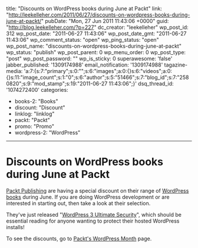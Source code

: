 title: "Discounts on WordPress books during June at Packt"
link: "http://leekelleher.com/2011/06/27/discounts-on-wordpress-books-during-june-at-packt/"
pubDate: "Mon, 27 Jun 2011 11:43:06 +0000"
guid: "http://blog.leekelleher.com/?p=227"
dc_creator: "leekelleher"
wp_post_id: 312
wp_post_date: "2011-06-27 11:43:06"
wp_post_date_gmt: "2011-06-27 11:43:06"
wp_comment_status: "open"
wp_ping_status: "open"
wp_post_name: "discounts-on-wordpress-books-during-june-at-packt"
wp_status: "publish"
wp_post_parent: 0
wp_menu_order: 0
wp_post_type: "post"
wp_post_password: ""
wp_is_sticky: 0
superawesome: 'false'
jabber_published: '1309174988'
email_notification: '1309174988'
tagazine-media: 'a:7:{s:7:"primary";s:0:"";s:6:"images";a:0:{}s:6:"videos";a:0:{}s:11:"image_count";s:1:"0";s:6:"author";s:5:"51466";s:7:"blog_id";s:7:"2580820";s:9:"mod_stamp";s:19:"2011-06-27 11:43:06";}'
dsq_thread_id: '1074272400'
categories:
  - books-2: "Books"
  - discount: "Discount"
  - linklog: "linklog"
  - packt: "Packt"
  - promo: "Promo"
  - wordpress-2: "WordPress"

---

# Discounts on WordPress books during June at Packt

<a href="http://www.packtpub.com">Packt Publishing</a> are having a special discount on their range of <a href="http://www.packtpub.com/article/wordpress-month?utm_source=blog.leekelleher.com&amp;utm_medium=bookrev&amp;utm_content=blog&amp;utm_campaign=mdb_008199">WordPress books</a> during June. If you are doing WordPress development or are interested in starting out, then take a look at their selection.

They've just released "<a href="http://www.packtpub.com/wordpress-3-ultimate-security/book?utm_source=blog.leekelleher.com&amp;utm_medium=bookrev&amp;utm_content=blog&amp;utm_campaign=mdb_008199">WordPress 3 Ultimate Security</a>", which should be essential reading for anyone wanting to protect their hosted WordPress installs!

To see the discounts, go to <a href="http://www.packtpub.com/article/wordpress-month?utm_source=blog.leekelleher.com&amp;utm_medium=bookrev&amp;utm_content=blog&amp;utm_campaign=mdb_008199">Packt's WordPress Month</a> page.